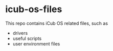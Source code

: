 # icub-os-files

This repo contains iCub OS related files, such as

- drivers
- useful scripts
- user environment files

